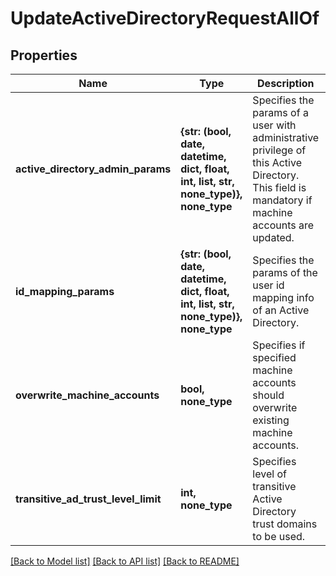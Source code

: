 # UpdateActiveDirectoryRequestAllOf


## Properties
Name | Type | Description | Notes
------------ | ------------- | ------------- | -------------
**active_directory_admin_params** | **{str: (bool, date, datetime, dict, float, int, list, str, none_type)}, none_type** | Specifies the params of a user with administrative privilege of this Active Directory. This field is mandatory if machine accounts are updated. | [optional] 
**id_mapping_params** | **{str: (bool, date, datetime, dict, float, int, list, str, none_type)}, none_type** | Specifies the params of the user id mapping info of an Active Directory. | [optional] 
**overwrite_machine_accounts** | **bool, none_type** | Specifies if specified machine accounts should overwrite existing machine accounts. | [optional] 
**transitive_ad_trust_level_limit** | **int, none_type** | Specifies level of transitive Active Directory trust domains to be used. | [optional] 

[[Back to Model list]](../README.md#documentation-for-models) [[Back to API list]](../README.md#documentation-for-api-endpoints) [[Back to README]](../README.md)


